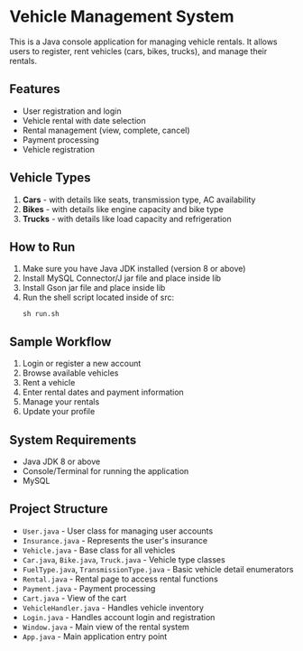 # Vehicle Management System

This is a Java console application for managing vehicle rentals. It allows users to register, rent vehicles (cars, bikes, trucks), and manage their rentals.

## Features

- User registration and login
- Vehicle rental with date selection
- Rental management (view, complete, cancel)
- Payment processing
- Vehicle registration

## Vehicle Types

1. **Cars** - with details like seats, transmission type, AC availability
2. **Bikes** - with details like engine capacity and bike type
3. **Trucks** - with details like load capacity and refrigeration

## How to Run

1. Make sure you have Java JDK installed (version 8 or above)
2. Install MySQL Connector/J jar file and place inside lib
3. Install Gson jar file and place inside lib
4. Run the shell script located inside of src:
   ```
   sh run.sh
   ```

## Sample Workflow

1. Login or register a new account
2. Browse available vehicles
3. Rent a vehicle
4. Enter rental dates and payment information
5. Manage your rentals
6. Update your profile

## System Requirements

- Java JDK 8 or above
- Console/Terminal for running the application
- MySQL

## Project Structure

- `User.java` - User class for managing user accounts
- `Insurance.java` - Represents the user's insurance
- `Vehicle.java` - Base class for all vehicles
- `Car.java`, `Bike.java`, `Truck.java` - Vehicle type classes
- `FuelType.java`, `TransmissionType.java` - Basic vehicle detail enumerators
- `Rental.java` - Rental page to access rental functions
- `Payment.java` - Payment processing
- `Cart.java` - View of the cart
- `VehicleHandler.java` - Handles vehicle inventory
- `Login.java` - Handles account login and registration
- `Window.java` - Main view of the rental system
- `App.java` - Main application entry point
